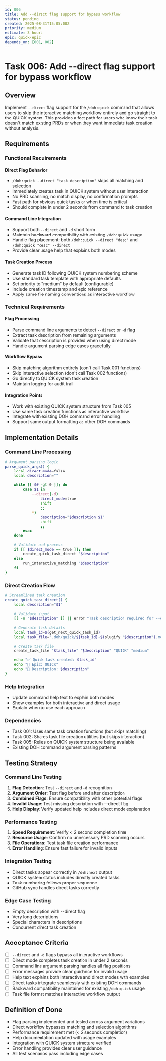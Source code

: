 ```yaml
---
id: 006
title: Add --direct flag support for bypass workflow
status: pending
created: 2025-08-31T15:05:00Z
priority: medium
estimate: 3 hours
epic: quick-epic
depends_on: [001, 002]
---
```


# Task 006: Add --direct flag support for bypass workflow

## Overview

Implement `--direct` flag support for the `/doh:quick` command that allows users to skip the interactive matching workflow entirely and go straight to the QUICK system. This provides a fast path for users who know their task doesn't match existing PRDs or when they want immediate task creation without analysis.

## Requirements

### Functional Requirements

#### Direct Flag Behavior
- `/doh:quick --direct "task description"` skips all matching and selection
- Immediately creates task in QUICK system without user interaction
- No PRD scanning, no match display, no confirmation prompts
- Fast path for obvious quick tasks or when time is critical
- Should complete in under 2 seconds from command to task creation

#### Command Line Integration
- Support both `--direct` and `-d` short form
- Maintain backward compatibility with existing `/doh:quick` usage
- Handle flag placement: both `/doh:quick --direct "desc"` and `/doh:quick "desc" --direct`
- Provide clear usage help that explains both modes

#### Task Creation Process
- Generate task ID following QUICK system numbering scheme
- Use standard task template with appropriate defaults
- Set priority to "medium" by default (configurable)
- Include creation timestamp and epic reference
- Apply same file naming conventions as interactive workflow

### Technical Requirements

#### Flag Processing
- Parse command line arguments to detect `--direct` or `-d` flag
- Extract task description from remaining arguments
- Validate that description is provided when using direct mode
- Handle argument parsing edge cases gracefully

#### Workflow Bypass
- Skip matching algorithm entirely (don't call Task 001 functions)
- Skip interactive selection (don't call Task 002 functions)  
- Go directly to QUICK system task creation
- Maintain logging for audit trail

#### Integration Points
- Work with existing QUICK system structure from Task 005
- Use same task creation functions as interactive workflow
- Integrate with existing DOH command error handling
- Support same output formatting as other DOH commands

## Implementation Details

### Command Line Processing
```bash
# Argument parsing logic
parse_quick_args() {
    local direct_mode=false
    local description=""
    
    while [[ $# -gt 0 ]]; do
        case $1 in
            --direct|-d)
                direct_mode=true
                shift
                ;;
            *)
                description="$description $1"
                shift
                ;;
        esac
    done
    
    # Validate and process
    if [[ $direct_mode == true ]]; then
        create_quick_task_direct "$description"
    else
        run_interactive_matching "$description"  
    fi
}
```

### Direct Creation Flow
```bash
# Streamlined task creation
create_quick_task_direct() {
    local description="$1"
    
    # Validate input
    [[ -n "$description" ]] || error "Task description required for --direct mode"
    
    # Generate task details
    local task_id=$(get_next_quick_task_id)
    local task_file=".doh/quick/${task_id}-$(slugify "$description").md"
    
    # Create task file
    create_task_file "$task_file" "$description" "QUICK" "medium"
    
    echo "✅ Quick task created: $task_id"
    echo "📍 Epic: QUICK"
    echo "📝 Description: $description"
}
```

### Help Integration
- Update command help text to explain both modes
- Show examples for both interactive and direct usage
- Explain when to use each approach

### Dependencies
- Task 001: Uses same task creation functions (but skips matching)
- Task 002: Shares task file creation utilities (but skips interaction)
- Task 005: Relies on QUICK system structure being available
- Existing DOH command argument parsing patterns

## Testing Strategy

### Command Line Testing
1. **Flag Detection**: Test `--direct` and `-d` recognition
2. **Argument Order**: Test flag before and after description
3. **Combined Flags**: Ensure compatibility with other potential flags
4. **Invalid Usage**: Test missing description with --direct flag
5. **Help Display**: Verify updated help includes direct mode explanation

### Performance Testing
1. **Speed Requirement**: Verify < 2 second completion time
2. **Resource Usage**: Confirm no unnecessary PRD scanning occurs
3. **File Operations**: Test task file creation performance
4. **Error Handling**: Ensure fast failure for invalid inputs

### Integration Testing
- Direct tasks appear correctly in `/doh:next` output
- QUICK system status includes directly created tasks
- Task numbering follows proper sequence
- GitHub sync handles direct tasks correctly

### Edge Case Testing
- Empty description with --direct flag
- Very long descriptions
- Special characters in descriptions
- Concurrent direct task creation

## Acceptance Criteria

- [ ] `--direct` and `-d` flags bypass all interactive workflows
- [ ] Direct mode completes task creation in under 2 seconds
- [ ] Command line argument parsing handles all flag positions
- [ ] Error messages provide clear guidance for invalid usage
- [ ] Help text explains both interactive and direct modes with examples
- [ ] Direct tasks integrate seamlessly with existing DOH commands
- [ ] Backward compatibility maintained for existing `/doh:quick` usage
- [ ] Task file format matches interactive workflow output

## Definition of Done

- Flag parsing implemented and tested across argument variations
- Direct workflow bypasses matching and selection algorithms
- Performance requirement met (< 2 seconds completion)
- Help documentation updated with usage examples
- Integration with QUICK system structure verified
- Error handling provides clear user guidance
- All test scenarios pass including edge cases